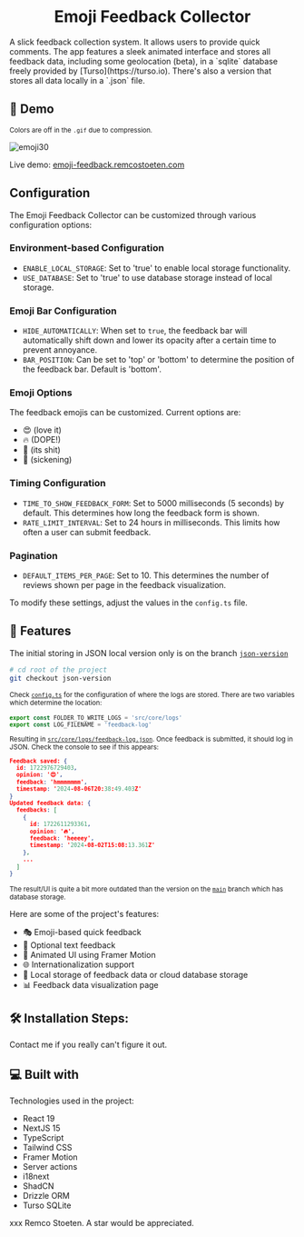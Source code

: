 <h1 align="center" id="title">Emoji Feedback Collector</h1>

<p id="description">A slick feedback collection system. It allows users to provide quick comments. The app features a sleek animated interface and stores all feedback data, including some geolocation (beta), in a `sqlite` database freely provided by [Turso](https://turso.io). There's also a version that stores all data locally in a `.json`  file.</p>

<h2>🚀 Demo</h2>

<small>Colors are off in the `.gif` due to compression.</small>

![emoji30](https://github.com/user-attachments/assets/c0459540-954b-422f-9eec-5afe4c33c0eb)

Live demo: [emoji-feedback.remcostoeten.com](https://emoji-survey.remcostoeten.com/)

## Configuration

The Emoji Feedback Collector can be customized through various configuration options:

### Environment-based Configuration

-   `ENABLE_LOCAL_STORAGE`: Set to 'true' to enable local storage functionality.
-   `USE_DATABASE`: Set to 'true' to use database storage instead of local storage.

### Emoji Bar Configuration

-   `HIDE_AUTOMATICALLY`: When set to `true`, the feedback bar will automatically shift down and lower its opacity after a certain time to prevent annoyance.
-   `BAR_POSITION`: Can be set to 'top' or 'bottom' to determine the position of the feedback bar. Default is 'bottom'.

### Emoji Options

The feedback emojis can be customized. Current options are:

-   😍 (love it)
-   🔥 (DOPE!)
-   💩 (its shit)
-   🤮 (sickening)

### Timing Configuration

-   `TIME_TO_SHOW_FEEDBACK_FORM`: Set to 5000 milliseconds (5 seconds) by default. This determines how long the feedback form is shown.
-   `RATE_LIMIT_INTERVAL`: Set to 24 hours in milliseconds. This limits how often a user can submit feedback.

### Pagination

-   `DEFAULT_ITEMS_PER_PAGE`: Set to 10. This determines the number of reviews shown per page in the feedback visualization.

To modify these settings, adjust the values in the `config.ts` file.

<h2>🧐 Features</h2>

The initial storing in JSON local version only is on the branch [`json-version`](command:_github.copilot.openSymbolFromReferences?%5B%22json-version%22%2C%5B%7B%22uri%22%3A%7B%22%24mid%22%3A1%2C%22fsPath%22%3A%22%2Fhome%2Fremcostoeten%2Fdevelopment%2Femoji-feedback%2FREADME.md%22%2C%22external%22%3A%22file%3A%2F%2F%2Fhome%2Fremcostoeten%2Fdevelopment%2Femoji-feedback%2FREADME.md%22%2C%22path%22%3A%22%2Fhome%2Fremcostoeten%2Fdevelopment%2Femoji-feedback%2FREADME.md%22%2C%22scheme%22%3A%22file%22%7D%2C%22pos%22%3A%7B%22line%22%3A3%2C%22character%22%3A93%7D%7D%5D%5D 'Go to definition')

```bash
# cd root of the project
git checkout json-version
```

<small>Check [`config.ts`](command:_github.copilot.openSymbolFromReferences?%5B%22config.ts%22%2C%5B%7B%22uri%22%3A%7B%22%24mid%22%3A1%2C%22fsPath%22%3A%22%2Fhome%2Fremcostoeten%2Fdevelopment%2Femoji-feedback%2FREADME.md%22%2C%22external%22%3A%22file%3A%2F%2F%2Fhome%2Fremcostoeten%2Fdevelopment%2Femoji-feedback%2FREADME.md%22%2C%22path%22%3A%22%2Fhome%2Fremcostoeten%2Fdevelopment%2Femoji-feedback%2FREADME.md%22%2C%22scheme%22%3A%22file%22%7D%2C%22pos%22%3A%7B%22line%22%3A22%2C%22character%22%3A15%7D%7D%5D%5D 'Go to definition') for the configuration of where the logs are stored. There are two variables which determine the location:

```typescript
export const FOLDER_TO_WRITE_LOGS = 'src/core/logs'
export const LOG_FILENAME = 'feedback-log'
```

Resulting in [`src/core/logs/feedback-log.json`](command:_github.copilot.openSymbolFromReferences?%5B%22src%2Fcore%2Flogs%2Ffeedback-log.json%22%2C%5B%7B%22uri%22%3A%7B%22%24mid%22%3A1%2C%22fsPath%22%3A%22%2Fhome%2Fremcostoeten%2Fdevelopment%2Femoji-feedback%2FREADME.md%22%2C%22external%22%3A%22file%3A%2F%2F%2Fhome%2Fremcostoeten%2Fdevelopment%2Femoji-feedback%2FREADME.md%22%2C%22path%22%3A%22%2Fhome%2Fremcostoeten%2Fdevelopment%2Femoji-feedback%2FREADME.md%22%2C%22scheme%22%3A%22file%22%7D%2C%22pos%22%3A%7B%22line%22%3A25%2C%22character%22%3A37%7D%7D%5D%5D 'Go to definition'). Once feedback is submitted, it should log in JSON. Check the console to see if this appears:

```json
Feedback saved: {
  id: 1722976729403,
  opinion: '😍',
  feedback: 'hmmmmmmm',
  timestamp: '2024-08-06T20:38:49.403Z'
}
Updated feedback data: {
  feedbacks: [
    {
      id: 1722611293361,
      opinion: '🔥',
      feedback: 'heeeey',
      timestamp: '2024-08-02T15:08:13.361Z'
    },
    ...
  ]
}
```

The result/UI is quite a bit more outdated than the version on the [`main`](command:_github.copilot.openSymbolFromReferences?%5B%22main%22%2C%5B%7B%22uri%22%3A%7B%22%24mid%22%3A1%2C%22fsPath%22%3A%22%2Fhome%2Fremcostoeten%2Fdevelopment%2Femoji-feedback%2FREADME.md%22%2C%22external%22%3A%22file%3A%2F%2F%2Fhome%2Fremcostoeten%2Fdevelopment%2Femoji-feedback%2FREADME.md%22%2C%22path%22%3A%22%2Fhome%2Fremcostoeten%2Fdevelopment%2Femoji-feedback%2FREADME.md%22%2C%22scheme%22%3A%22file%22%7D%2C%22pos%22%3A%7B%22line%22%3A49%2C%22character%22%3A72%7D%7D%5D%5D 'Go to definition') branch which has database storage.</small>

Here are some of the project's features:

-   🎭 Emoji-based quick feedback
-   📝 Optional text feedback
-   🎨 Animated UI using Framer Motion
-   🌐 Internationalization support
-   💾 Local storage of feedback data or cloud database storage
-   📊 Feedback data visualization page

<h2>🛠️ Installation Steps:</h2>

Contact me if you really can't figure it out.

<h2>💻 Built with</h2>

Technologies used in the project:

-   React 19
-   NextJS 15
-   TypeScript
-   Tailwind CSS
-   Framer Motion
-   Server actions
-   i18next
-   ShadCN
-   Drizzle ORM
-   Turso SQLite

xxx Remco Stoeten. A star would be appreciated.
